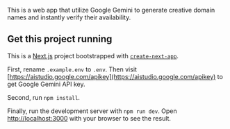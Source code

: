 This is a web app that utilize Google Gemini to generate creative domain names and instantly verify their availability.

## Get this project running

This is a [Next.js](https://nextjs.org) project bootstrapped with [`create-next-app`](https://nextjs.org/docs/app/api-reference/cli/create-next-app).

First, rename `.example.env` to `.env`. 
Then visit [https://aistudio.google.com/apikey](https://aistudio.google.com/apikey) to get Google Gemini API key.

Second, run `npm install`.

Finally, run the development server with `npm run dev`.
Open [http://localhost:3000](http://localhost:3000) with your browser to see the result.


